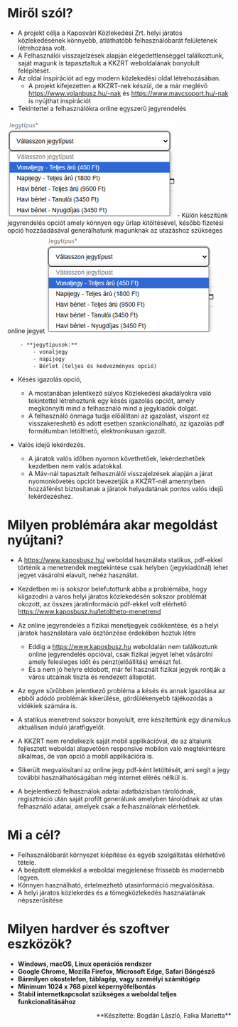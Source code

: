 # Miről szól?  
- A projekt célja a Kaposvári Közlekedési Zrt. helyi járatos közlekedésének könnyebb, átláthatóbb felhasználóbarát felületének létrehozása volt.
- A Felhasználói visszajelzések alapján elégedettlenséggel találkoztunk, saját magunk is tapasztaltuk a KKZRT weboldalának bonyolult felépítését.
- Az oldal inspirációt ad egy modern közlekedési oldal létrehozásában.
    - A projekt kifejezetten a KKZRT-nek készül, de a már meglévő https://www.volanbusz.hu/-nak és https://www.mavcsoport.hu/-nak is nyújthat inspirációt
- Tekintettel a felhasználókra online egyszerű jegyrendelés
<img src="https://github.com/Marietta7747/vizsgaremek/blob/main/projektleiraskepek/jegytipus.png">
	- Külön készítünk jegyrendelés opciót amely könnyen egy űrlap kitöltésével, később fizetési opció hozzáadásával generálhatunk magunknak az utazáshoz szükséges online jegyet  
	<img src="jegytipus.png">  
	
		- **jegytípusok:** 
		    - vonaljegy
		    - napijegy
			- Bérlet (teljes és kedvezményes opció)

- Késés igazolás opció,
	- A mostanában jelentkező súlyos Közlekedési akadályokra való tekintettel létrehoztunk egy késés igazolás opciót, amely megkönnyíti mind a felhasználó mind a jegykiadók dolgát.
	- A felhasználó önmaga tudja előállítani az igazolást, viszont ez visszakereshető és adott esetben szankcionálható, az igazolás pdf formátumban letölthető, elektronikusan igazolt.
	
- Valós idejű lekérdezés.
	- A járatok valós időben nyomon követhetőek, lekérdezhetőek kezdetben nem valós adatokkal.
	- A Máv-nál tapasztalt felhasználói visszajelzések alapján a járat nyomonkövetés opciót bevezetjük a KKZRT-nél amennyiben hozzáférést biztosítanak a járatok helyadatának pontos valós idejű lekérdezéshez. 

# Milyen problémára akar megoldást nyújtani?

- A https://www.kaposbusz.hu/ weboldal használata statikus, pdf-ekkel történik a menetrendek megtekintése csak helyben (jegykiadónál) lehet jegyet vásárolni elavult, nehéz használat.
- Kezdetben mi is sokszor belefutottunk abba a problémába, hogy kiigazodni a város helyi járatos közlekedésén sokszor problémát okozott, az összes járatinformáció pdf-ekkel volt elérhető https://www.kaposbusz.hu/letoltheto-menetrend
- Az online jegyrendelés a fizikai menetjegyek csökkentése, és a helyi járatok használatára való ösztönzése érdekében hoztuk létre
	- Eddig a https://www.kaposbusz.hu weboldalán nem találkoztunk online jegyrendelés opcióval, csak fizikai jegyet lehet vásárolni amely felesleges időt és pénzt(előállítás) emészt fel.
	- És a nem jó helyre eldobott, már fel használt fizikai jegyek rontják a város utcáinak tiszta és rendezett állapotát.

- Az egyre sűrűbben jelentkező probléma a késés és annak igazolása az ebből adódó problémák kikerülése, gördülékenyebb tájékozódás a vidékiek számára is.
	
- A statikus menetrend sokszor bonyolult, erre készítettünk egy dinamikus aktuálisan induló járatfigyelőt.  

- A KKZRT nem rendelkezik saját mobil applikációval, de az általunk fejlesztett weboldal alapvetően responsive mobilon való megtekintésre alkalmas, de van opció a mobil applikációra is.

- Sikerült megvalósítani az online jegy pdf-ként letöltését, ami segít a jegy további használhatóságában még internet elérés nélkül is.

- A bejelentkező felhasználok adatai adatbázisban tárolódnak, regisztráció után saját profilt generálunk amelyben tárolódnak az utas felhasználó adatai, amelyek csak a felhasználónak elérhetőek. 

# Mi a cél?

- Felhasználóbarát környezet kiépítése és egyéb szolgáltatás elérhetővé tétele.  
- A beépített elemekkel a weboldal megjelenése frissebb és modernebb legyen.
- Könnyen használható, értelmezhető utasinformáció megvalósítása.
- A helyi járatos közlekedés és a tömegközlekedés használatának népszerűsítése  

# Milyen hardver és szoftver eszközök?

- **Windows, macOS, Linux operációs rendszer**
- **Google Chrome, Mozilla Firefox, Microsoft Edge, Safari Böngésző**
- **Bármilyen okostelefon, táblagép, vagy személyi számítógép**
- **Minimum 1024 x 768 pixel képernyőfelbontás**
- **Stabil internetkapcsolat szükséges a weboldal teljes funkcionalitásához**  
<span style="float: right;">  
**Készítette: Bogdán László, Falka Marietta**
</span>
